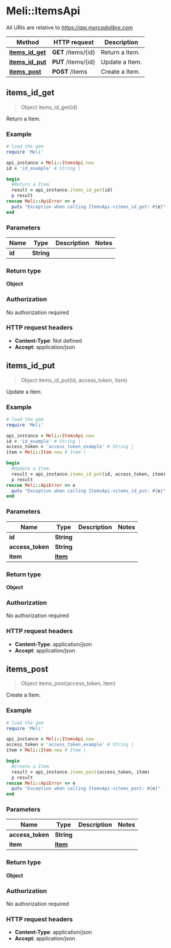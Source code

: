 # Meli::ItemsApi

All URIs are relative to *https://api.mercadolibre.com*

Method | HTTP request | Description
------------- | ------------- | -------------
[**items_id_get**](ItemsApi.md#items_id_get) | **GET** /items/{id} | Return a Item.
[**items_id_put**](ItemsApi.md#items_id_put) | **PUT** /items/{id} | Update a Item.
[**items_post**](ItemsApi.md#items_post) | **POST** /items | Create a Item.



## items_id_get

> Object items_id_get(id)

Return a Item.

### Example

```ruby
# load the gem
require 'Meli'

api_instance = Meli::ItemsApi.new
id = 'id_example' # String | 

begin
  #Return a Item.
  result = api_instance.items_id_get(id)
  p result
rescue Meli::ApiError => e
  puts "Exception when calling ItemsApi->items_id_get: #{e}"
end
```

### Parameters


Name | Type | Description  | Notes
------------- | ------------- | ------------- | -------------
 **id** | **String**|  | 

### Return type

**Object**

### Authorization

No authorization required

### HTTP request headers

- **Content-Type**: Not defined
- **Accept**: application/json


## items_id_put

> Object items_id_put(id, access_token, item)

Update a Item.

### Example

```ruby
# load the gem
require 'Meli'

api_instance = Meli::ItemsApi.new
id = 'id_example' # String | 
access_token = 'access_token_example' # String | 
item = Meli::Item.new # Item | 

begin
  #Update a Item.
  result = api_instance.items_id_put(id, access_token, item)
  p result
rescue Meli::ApiError => e
  puts "Exception when calling ItemsApi->items_id_put: #{e}"
end
```

### Parameters


Name | Type | Description  | Notes
------------- | ------------- | ------------- | -------------
 **id** | **String**|  | 
 **access_token** | **String**|  | 
 **item** | [**Item**](Item.md)|  | 

### Return type

**Object**

### Authorization

No authorization required

### HTTP request headers

- **Content-Type**: application/json
- **Accept**: application/json


## items_post

> Object items_post(access_token, item)

Create a Item.

### Example

```ruby
# load the gem
require 'Meli'

api_instance = Meli::ItemsApi.new
access_token = 'access_token_example' # String | 
item = Meli::Item.new # Item | 

begin
  #Create a Item.
  result = api_instance.items_post(access_token, item)
  p result
rescue Meli::ApiError => e
  puts "Exception when calling ItemsApi->items_post: #{e}"
end
```

### Parameters


Name | Type | Description  | Notes
------------- | ------------- | ------------- | -------------
 **access_token** | **String**|  | 
 **item** | [**Item**](Item.md)|  | 

### Return type

**Object**

### Authorization

No authorization required

### HTTP request headers

- **Content-Type**: application/json
- **Accept**: application/json

